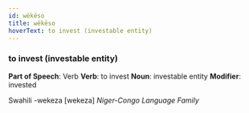 ```yaml
---
id: wëkëso
title: wëkëso
hoverText: to invest (investable entity)
---
```


### to invest (investable entity)

**Part of Speech**: Verb
**Verb**: to invest
**Noun**: investable entity
**Modifier**: invested

Swahili -wekeza [wekeza]
*Niger-Congo Language Family*